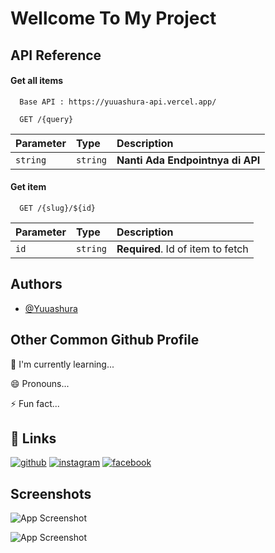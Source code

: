 
# Wellcome To My Project





## API Reference

#### Get all items



```http
  Base API : https://yuuashura-api.vercel.app/
```

```http
  GET /{query}
```

| Parameter | Type     | Description                |
| :-------- | :------- | :------------------------- |
| `string` | `string` | **Nanti Ada Endpointnya di API** |

#### Get item

```http
  GET /{slug}/${id}
```

| Parameter | Type     | Description                       |
| :-------- | :------- | :-------------------------------- |
| `id`      | `string` | **Required**. Id of item to fetch |



## Authors

- [@Yuuashura](https://www.github.com/Yuuashura)


## Other Common Github Profile


🧠 I'm currently learning...

😄 Pronouns...

⚡️ Fun fact...


## 🔗 Links
[![github](https://img.shields.io/badge/Yuuashura-000?style=for-the-badge&logo=github&logoColor=white)](https://katherineoelsner.com/)
[![instagram](https://img.shields.io/badge/instagram-0A66C2?style=for-the-badge&logo=instagram&logoColor=white)](https://www.instagram.com/yudis.ashura)
[![facebook](https://img.shields.io/badge/facebook-1DA1F2?style=for-the-badge&logo=facebook&logoColor=white)](https://facebook.com/)


## Screenshots

![App Screenshot](https://files.catbox.moe/lv624m.png)

![App Screenshot](https://files.catbox.moe/4k6cxb.png)


